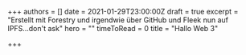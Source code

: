 +++
authors = []
date = 2021-01-29T23:00:00Z
draft = true
excerpt = "Erstellt mit Forestry und irgendwie über GitHub und Fleek nun auf IPFS...don't ask"
hero = ""
timeToRead = 0
title = "Hallo Web 3"

+++
